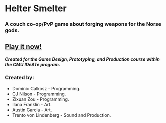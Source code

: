 # Helter Smelter

### A couch co-op/PvP game about forging weapons for the Norse gods.

## [Play it now!](https://github.com/Dmcdominic/TheForge/releases)

##### Created for the Game Design, Prototyping, and Production course within the CMU IDeATe program.

### Created by:
* Dominic Calkosz - Programming.
* CJ Nilson - Programming.
* Zixuan Zou - Programming.
* Ilana Franklin - Art.
* Austin Garcia - Art.
* Trento von Lindenberg - Sound and Production.
